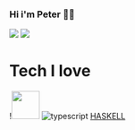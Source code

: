 ### Hi i'm Peter 👋😊

<img src="https://github-readme-stats.vercel.app/api?username=risingBirdSong&layout=compact&count_private=true&theme=tokyonight&line_height=23show_icons=true&hide=issues" > <img src="https://github-readme-stats.vercel.app/api/top-langs/?username=risingBirdSong&layout=compact&theme=tokyonight&line_height=90hide_title=true&hide_border=true" >
# Tech I love 
!<img src="https://img.shields.io/badge/-React-ffffff?style=flat-square&logo=react&logoColor=61DAFB" height="50" width="50">
![typescript](https://img.shields.io/badge/-Typescript-ffffff?style=flat-square&logo=typescript&logoColor=007ACC)
[HASKELL](https://img.shields.io/badge/-Haskell-ffffff?style=flat-square&logo=haskell&logoColor=5D4F85)
